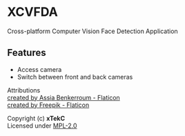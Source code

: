 # XCVFDA
Cross-platform Computer Vision Face Detection Application

<!-- <a href="#features">Features</a> • -->

</div>

## Features
- Access camera
- Switch between front and back cameras

Attributions
<br>
<a href="https://www.flaticon.com/free-icons/vision">created by Assia Benkerroum  - Flaticon</a>
<br>
<a href="https://www.flaticon.com/free-animated-icons/refresh">created by Freepik - Flaticon</a>
<br>

Copyright (c) **xTekC** <br>
Licensed under [MPL-2.0](LICENSE)
